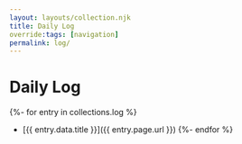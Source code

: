 ```yaml
---
layout: layouts/collection.njk
title: Daily Log
override:tags: [navigation]
permalink: log/
---
```


# Daily Log

{%- for entry in collections.log %}
* [{{ entry.data.title }}]({{ entry.page.url }})
{%- endfor %}
